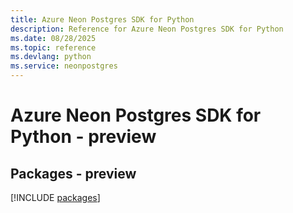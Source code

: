 ```yaml
---
title: Azure Neon Postgres SDK for Python
description: Reference for Azure Neon Postgres SDK for Python
ms.date: 08/28/2025
ms.topic: reference
ms.devlang: python
ms.service: neonpostgres
---
```

# Azure Neon Postgres SDK for Python - preview
## Packages - preview
[!INCLUDE [packages](neon-postgres-index.md)]